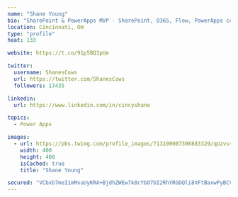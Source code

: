 ```yaml
---
name: "Shane Young"
bio: "SharePoint & PowerApps MVP - SharePoint, O365, Flow, PowerApps consulting? @PowerApps911 | Pure Snark? You found it."
location: Cincinnati, OH
type: "profile"
heat: 133

website: https://t.co/91p5BQ3pUe

twitter:
  username: ShanesCows
  url: https://twitter.com/ShanesCows
  followers: 17435

linkedin:
  url: https://www.linkedin.com/in/cincyshane

topics:
  - Power Apps

images:
  - url: https://pbs.twimg.com/profile_images/713100007398883329/qUzvsvQ3_400x400.jpg
    width: 400
    height: 400
    isCached: true
    title: "Shane Young"

secured: "VCbxb7meI1mMvuUyKRA+BjdhZWEw7k8cYbO7bI2RhYRGOQli8XFtBaxwPyBCVR+Jxnt4aVCiIR0gwedwL9Vp3Rd8JW3ou0gNyr6ZM8viecoSpxiXoMkogIl2VthP/lw6XfuvkbI/goqWl1o6Yvytqi47Y4OtuJdjA7SrK6jrzsiP0B90g9Y1Re+HJ+ufwaf/LNGbGL2anGUulQgBDOevceXe5HoGI2R66Up5XK49hRSAfQmRzW3leqjoII+hLKYBiL5sUNNfD2PkQ/VVlVPYa87CYjn/7qEgfLZnrJXrw6ZR7GR8dJmabCj8H5uYvRvvKKMPgNDnsFJfJWHyMmILwLIno1g7XyhVbc1BXiwdCD903oIWL2XIw4GmIXIYqWxbPZVizR0KKQuyo9DlBMuPvSctKaNtKw9HZRzVlP6S2aA=;Tpx+JPqP128/CWKtieegkg=="
---
```


